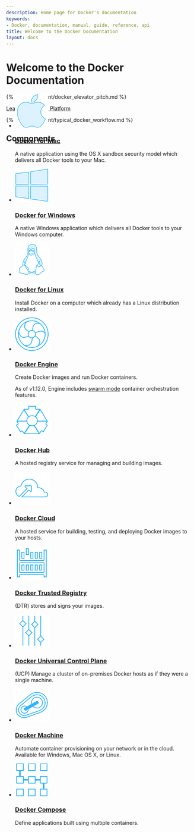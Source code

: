 ```yaml
---
description: Home page for Docker's documentation
keywords:
- Docker, documentation, manual, guide, reference, api
title: Welcome to the Docker Documentation
layout: docs
---
```


# Welcome to the Docker Documentation

{% include content/docker_elevator_pitch.md %}

<a href="getting-started/index.md" class="button darkblue-btn">Learn the Docker Platform</a>

{% include content/typical_docker_workflow.md %}

## Components

<section class="section projects_items_section GenericDev" style="margin-top:-150px; margin-bottom:-150px">
<ul class="items widthcol3 media">
<li>
	<div class="media_image">
		<a href="/docker-for-mac/"><img src="/images/icon-apple@2X.png" alt="Docker for Mac"></a>
	</div>
	<div class="media_content">
	<div data-mh="mh_docker_projects">
	<h3><a href="/docker-for-mac/">Docker for Mac</a></h3>
		<p>A native application using the OS X sandbox security model which delivers all Docker tools to your Mac.</p>
	</div>
	</div>
</li>
<li>
	<div class="media_image">
		<a href="/docker-for-windows/"><img src="/images/icon-windows@2X.png" alt="Docker for Windows"></a>
	</div>
	<div class="media_content">
	<div data-mh="mh_docker_projects">
	<h3><a href="/docker-for-windows/">Docker for Windows</a></h3>
		<p>A native Windows application which delivers all Docker tools to your Windows computer.</p>
	</div>
	</div>
</li>
<li>
	<div class="media_image">
		<a href="/engine/installation/linux/"><img src="/images/icon-linux@2X.png" alt="Docker for Linux"></a>
	</div>
	<div class="media_content">
	<div data-mh="mh_docker_projects">
	<h3><a href="/engine/installation/linux/">Docker for Linux</a></h3>
		<p>Install Docker on a computer which already has a Linux distribution installed.</p>
	</div>
	</div>
</li>
</ul>
<ul class="items widthcol media">
<li>
<div class="media_image">
	<a href="/engine/installation/"><img src="/images/icon-engine@2X.png" alt="Docker Engine"></a>
</div>
	<div class="media_content">
	<div data-mh="mh_docker_projects">
	<h3><a href="/engine/installation/">Docker Engine</a></h3>
		<p>
    Create Docker images and run Docker containers.</p>
    <p>
		As of v1.12.0, Engine includes <a href="/engine/swarm/">swarm mode</a> container orchestration features.</p>
	</div>
	</div>
</li>
</ul>
<ul class="items widthcol2 media">
<li>
<div class="media_image">
	<a href="/docker-hub/overview/"><img src="/images/icon-hub@2X.png" alt="Docker Hub"></a>
</div>
	<div class="media_content">
	<div data-mh="mh_docker_projects">
	<h3><a href="/docker-hub/overview/">Docker Hub</a></h3>
		<p>
    A hosted registry service for managing and building images.</p>
	</div>
	</div>
</li>
<li>
<div class="media_image">
	<a href="/docker-cloud/overview/"><img src="/images/icon-cloud@2X.png" alt="Docker Cloud"></a>
</div>
	<div class="media_content">
	<div data-mh="mh_docker_projects">
	<h3><a href="/docker-cloud/overview/">Docker Cloud</a></h3>
		<p>
    A hosted service for building, testing, and deploying Docker images to your hosts.</p>
	</div>
	</div>
</li>
<li>
<div class="media_image">
	<a href="/docker-trusted-registry/"><img src="/images/icon-registry@2X.png" alt="Docker Trusted Registry"></a>
</div>
	<div class="media_content">
	<div data-mh="mh_docker_projects">
	<h3><a href="/docker-trusted-registry/">Docker Trusted Registry</a></h3>
		<p>
    (DTR) stores and signs your images.</p>
	</div>
	</div>
</li>
<li>
<div class="media_image">
	<a href="/ucp/overview/"><img src="/images/icon-ucp@2X.png" alt="Docker Universal Control Plane"></a>
</div>
	<div class="media_content">
	<div data-mh="mh_docker_projects">
	<h3><a href="/ucp/overview/">Docker Universal Control Plane</a></h3>
		<p>
    (UCP) Manage a cluster of on-premises Docker hosts as if they were a single machine.
    </p>
	</div>
	</div>
</li>
<li>
<div class="media_image">
	<a href="/machine/install-machine/"><img src="/images/icon-machine@2X.png" alt="Docker Machine"></a>
</div>
	<div class="media_content">
	<div data-mh="mh_docker_projects">
	<h3><a href="/machine/install-machine/">Docker Machine</a></h3>
		<p>
    Automate container provisioning on your network or in
    the cloud. Available for Windows, Mac OS X, or Linux.</p>
	</div>
	</div>
</li>
<li>
<div class="media_image">
	<a href="/compose/overview/"><img src="/images/icon-compose@2X.png" alt="Docker Compose"></a>
</div>
	<div class="media_content">
	<div data-mh="mh_docker_projects">
	<h3><a href="/compose/overview/">Docker Compose</a></h3>
		<p>
    Define applications built using multiple containers.</p>
	</div>
	</div>
</li>
</ul>
</section>
